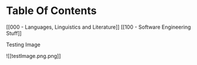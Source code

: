 # Table Of Contents

[[000 - Languages, Linguistics and Literature]]
[[100  - Software Engineering Stuff]]

Testing Image


![[testImage.png.png]]